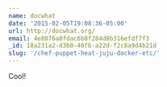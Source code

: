 ```yaml
---
name: docwhat
date: '2015-02-05T19:08:36-05:00'
url: http://docwhat.org/
email: 4e8076a0fdac6b8f284d8b316efdf7f3
_id: 18a231a2-d3b0-40fb-a22d-f2c8a9d4b21d
slug: '/chef-puppet-heat-juju-docker-etc/'
---
```


Cool!
